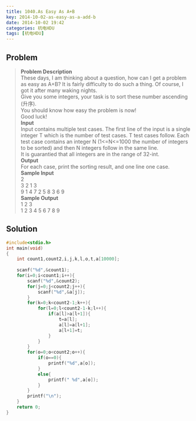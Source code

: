 ```yaml
---
title: 1040.As Easy As A+B
key: 2014-10-02-as-easy-as-a-add-b
date: 2014-10-02 19:42
categories: 杭电HDU
tags: [杭电HDU]
---
```

## Problem
>**Problem Description**  
These days, I am thinking about a question, how can I get a problem as easy as A+B? It is fairly difficulty to do such a thing. Of course, I got it after many waking nights.  
Give you some integers, your task is to sort these number ascending (升序).  
You should know how easy the problem is now!  
Good luck!  
**Input**  
Input contains multiple test cases. The first line of the input is a single integer T which is the number of test cases. T test cases follow. Each test case contains an integer N (1<=N<=1000 the number of integers to be sorted) and then N integers follow in the same line.   
It is guarantied that all integers are in the range of 32-int.  
**Output**  
For each case, print the sorting result, and one line one case.  
**Sample Input**  
2  
3 2 1 3  
9 1 4 7 2 5 8 3 6 9  
**Sample Output**  
1 2 3  
1 2 3 4 5 6 7 8 9  

## Solution
```cpp
#include<stdio.h>
int main(void)
{
    int count1,count2,i,j,k,l,o,t,a[10000];
    
    scanf("%d",&count1);
    for(i=0;i<count1;i++){
        scanf("%d",&count2);
        for(j=0;j<count2;j++){
            scanf("%d",&a[j]);
        }
        for(k=0;k<count2-1;k++){
            for(l=0;l<count2-1-k;l++){
                if(a[l]>a[l+1]){
                    t=a[l];
                    a[l]=a[l+1];
                    a[l+1]=t;
                }
            }
        }
        for(o=0;o<count2;o++){
            if(o==0){
                printf("%d",a[o]);
            }
            else{
                printf(" %d",a[o]);
            }
        }
        printf("\n");
    }
    return 0;
}
```
